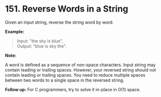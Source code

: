 # 151. Reverse Words in a String

Given an input string, reverse the string word by word.

**Example:**  

> Input: "the sky is blue",  
Output: "blue is sky the".  

**Note:**

A word is defined as a sequence of non-space characters.
Input string may contain leading or trailing spaces. However, your reversed string should not contain leading or trailing spaces.
You need to reduce multiple spaces between two words to a single space in the reversed string.

**Follow up:**
 For C programmers, try to solve it in-place in O(1) space.